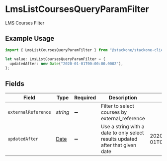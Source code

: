 # LmsListCoursesQueryParamFilter

LMS Courses Filter

## Example Usage

```typescript
import { LmsListCoursesQueryParamFilter } from "@stackone/stackone-client-ts/sdk/models/operations";

let value: LmsListCoursesQueryParamFilter = {
  updatedAfter: new Date("2020-01-01T00:00:00.000Z"),
};
```

## Fields

| Field                                                                                         | Type                                                                                          | Required                                                                                      | Description                                                                                   | Example                                                                                       |
| --------------------------------------------------------------------------------------------- | --------------------------------------------------------------------------------------------- | --------------------------------------------------------------------------------------------- | --------------------------------------------------------------------------------------------- | --------------------------------------------------------------------------------------------- |
| `externalReference`                                                                           | *string*                                                                                      | :heavy_minus_sign:                                                                            | Filter to select courses by external_reference                                                |                                                                                               |
| `updatedAfter`                                                                                | [Date](https://developer.mozilla.org/en-US/docs/Web/JavaScript/Reference/Global_Objects/Date) | :heavy_minus_sign:                                                                            | Use a string with a date to only select results updated after that given date                 | 2020-01-01T00:00:00.000Z                                                                      |